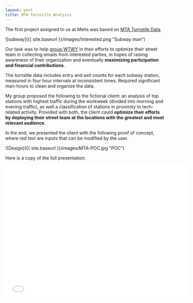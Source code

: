 ```yaml
---
layout: post
title: MTA Turnstile Analysis
---
```


The first project assigned to us at Metis was based on <a href="http://web.mta.info/developers/turnstile.html" target="_blank">MTA Turnstile Data</a>.

![subway]({{ site.baseurl }}/images/Interested.png "Subway man")

Our task was to help <a href="http://cgerson.github.io/thanks/" target="_blank">group WTWY</a> in their efforts to optimize their street team in collecting emails from interested parties, in hopes of raising awareness of their organization and eventually <b>maximizing participation and financial contributions</b>.

The turnstile data includes entry and exit counts for each subway station, measured in four hour intervals at inconsistent times. Required significant man-hours to clean and organize the data. 

My group proposed the following to the fictional client: an analysis of top stations with highest traffic during the workweek (divided into morning and evening traffic), as well a classification of stations in proximity to tech-related activity. Provided with both, the client could <b>optimize their efforts by deploying their street team at the locations with the greatest and most relevant audience</b>.

In the end, we presented the client with the following proof of concept, where red text are inputs that can be modified by the user.

![Design]({{ site.baseurl }}/images/MTA-POC.jpg "POC")

Here is a copy of the full presentation:
<iframe src="//slides.com/claireger/mta/embed" width="576" height="420" scrolling="no" frameborder="0" webkitallowfullscreen mozallowfullscreen allowfullscreen></iframe>